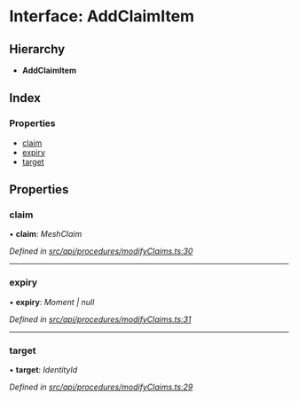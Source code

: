 # Interface: AddClaimItem

## Hierarchy

* **AddClaimItem**

## Index

### Properties

* [claim](addclaimitem.md#claim)
* [expiry](addclaimitem.md#expiry)
* [target](addclaimitem.md#target)

## Properties

###  claim

• **claim**: *MeshClaim*

*Defined in [src/api/procedures/modifyClaims.ts:30](https://github.com/PolymathNetwork/polymesh-sdk/blob/5266b72/src/api/procedures/modifyClaims.ts#L30)*

___

###  expiry

• **expiry**: *Moment | null*

*Defined in [src/api/procedures/modifyClaims.ts:31](https://github.com/PolymathNetwork/polymesh-sdk/blob/5266b72/src/api/procedures/modifyClaims.ts#L31)*

___

###  target

• **target**: *IdentityId*

*Defined in [src/api/procedures/modifyClaims.ts:29](https://github.com/PolymathNetwork/polymesh-sdk/blob/5266b72/src/api/procedures/modifyClaims.ts#L29)*
